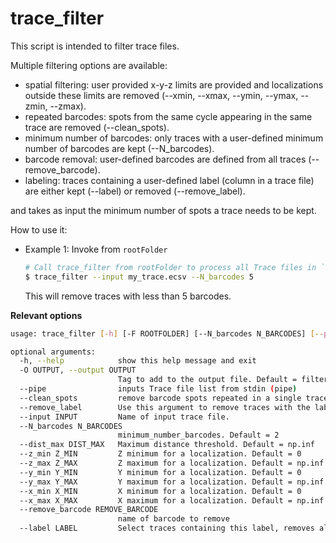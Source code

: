 # trace_filter

This script is intended to filter trace files.

Multiple filtering options are available:

- spatial filtering: user provided x-y-z limits are provided and localizations outside these limits are removed (--xmin, --xmax, --ymin, --ymax, --zmin, --zmax).
- repeated barcodes: spots from the same cycle appearing in the same trace are removed (--clean_spots).
- minimum number of barcodes: only traces with a user-defined minimum number of barcodes are kept (--N_barcodes).
- barcode removal: user-defined barcodes are defined from all traces (--remove_barcode).
- labeling: traces containing a user-defined label (column in a trace file) are either kept (--label) or removed (--remove_label).

 and takes as input the minimum number of spots a trace needs to be kept.

How to use it:

- Example 1: Invoke from `rootFolder`

  ```sh
  # Call trace_filter from rootFolder to process all Trace files in `buildPWDmatrix`
  $ trace_filter --input my_trace.ecsv --N_barcodes 5
  ```

  This will remove traces with less than 5 barcodes.



**Relevant options**

```sh
usage: trace_filter [-h] [-F ROOTFOLDER] [--N_barcodes N_BARCODES] [--pipe]

optional arguments:
  -h, --help            show this help message and exit
  -O OUTPUT, --output OUTPUT
                        Tag to add to the output file. Default = filtered
  --pipe                inputs Trace file list from stdin (pipe)
  --clean_spots         remove barcode spots repeated in a single trace
  --remove_label        Use this argument to remove traces with the label provided
  --input INPUT         Name of input trace file.
  --N_barcodes N_BARCODES
                        minimum_number_barcodes. Default = 2
  --dist_max DIST_MAX   Maximum distance threshold. Default = np.inf
  --z_min Z_MIN         Z minimum for a localization. Default = 0
  --z_max Z_MAX         Z maximum for a localization. Default = np.inf
  --y_min Y_MIN         Y minimum for a localization. Default = 0
  --y_max Y_MAX         Y maximum for a localization. Default = np.inf
  --x_min X_MIN         X minimum for a localization. Default = 0
  --x_max X_MAX         X maximum for a localization. Default = np.inf
  --remove_barcode REMOVE_BARCODE
                        name of barcode to remove
  --label LABEL         Select traces containing this label, removes all other traces.

```
